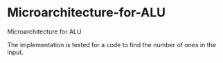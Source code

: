 # Microarchitecture-for-ALU
Microarchitecture for ALU

The implementation is tested for a code to find the number of ones in the input.
